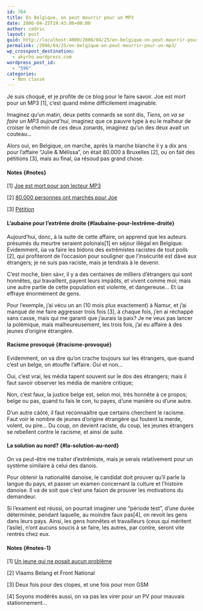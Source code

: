 ```yaml
---
id: 764
title: En Belgique, on peut mourrir pour un MP3
date: 2006-04-25T19:43:06+00:00
author: cedric
layout: post
guid: http://localhost:4000/2006/04/25/en-belgique-on-peut-mourrir-pour-un-mp3.html
permalink: /2006/04/25/en-belgique-on-peut-mourrir-pour-un-mp3/
wp_crosspost_destination:
  - akyrho.wordpress.com
wordpress_post_id:
  - "596"
categories:
  - Non classé
---
```

Je suis choqué, et je profite de ce blog pour le faire savoir. Joe est mort pour un MP3 [1], c’est quand même difficilement imaginable.

Imaginez qu’un matin, deux petits connards se sont dis, _Tiens, on va se faire un MP3 aujourd’hui_, imaginez que ce pauvre type à eu le malheur de croiser le chemin de ces deux zonards, imaginez qu’un des deux avait un couteau…

Alors oui, en Belgique, on marche, après la marche blanche il y a dix ans pour l’affaire “Julie & Mélissa”, on était 80.000 à Bruxelles [2], ou on fait des pétitions [3], mais au final, ùa résoud pas grand chose.

#### Notes {#notes}

[1] [Joe est mort pour son lecteur MP3](http://www.dhnet.be/dhinfos/article.phtml?id=147926)

[2] [80.000 personnes ont marchés pour Joe](http://www.dhnet.be/dhinfos/article.phtml?id=148388)

[3] [Pétition](http://www.dhnet.be/dhinfos/article.phtml?id=148106)

<!-- more -->

#### L’aubaine pour l’extrême droite {#laubaine-pour-lextrême-droite}

Aujourd’hui, donc, à la suite de cette affaire, on apprend que les auteurs présumés du meurtre seraient polonais[1] en séjour illégal en Belgique. Evidemment, ùa va faire les bidons des extrêmistes racistes de tout poils [2], qui profiteront de l’occasion pour souligner que l’insécurité est dà»e aux étrangers; je ne suis pas raciste, mais je tendrais à le devenir.

C’est moche, bien sà»r, il y a des centaines de milliers d’étrangers qui sont honnêtes, qui travaillent, payent leurs impàôts, et vivent comme moi; mais une autre partie de cette population est violente, et dangereuse… Et ùa effraye énormément de gens.

Pour l’exemple, j’ai vécu un an (10 mois plus exactement) à Namur, et j’ai manqué de me faire aggresser trois fois [3], à chaque fois, j’en ai réchappé sans casse, mais qui me garanti que j’aurais la paix? Je ne veux pas lancer la polémique, mais malheureusement, les trois fois, j’ai eu affaire à des jeunes d’origine étrangère.

#### Racisme provoqué {#racisme-provoqué}

Evidemment, on va dire qu’on crache toujours sur les étrangers, que quand c’est un belge, on étouffe l’affaire. Oui et non…

Oui, c’est vrai, les média tapent souvent sur le dos des étrangers; mais il faut savoir observer les média de manière critique;

Non, c’est faux, la justice belge est, selon moi, très honnête à ce propos; belge ou pas, quand tu fais le con, tu payes, d’une manière ou d’une autre.

D’un autre càôté, il faut reconnaàître que certains cherchent le racisme. Faut voir le nombre de jeunes d’origine étrangère qui foutent la merde, volent, ou pire… Du coup, on devient raciste, du coup, les jeunes étrangers se rebellent contre le racisme, et ainsi de suite.

#### La solution au nord? {#la-solution-au-nord}

On va peut-être me traiter d’extrêmiste, mais je serais relativement pour un système similaire à celui des danois.

Pour obtenir la nationalité danoise, le candidat doit prouver qu’il parle la langue du pays, et passer un examen concernant la culture et l’histoire danoise. Il va de soit que c’est une faùon de prouver les motivations du demandeur.

Si l’exament est réussi, on pourrait imaginer une “période test”, d’une durée déterminée, pendant laquelle, au moindre faux pas[4], on revoit les gens dans leurs pays. Ainsi, les gens honnêtes et travailleurs (ceux qui méritent l’asile), n’ont aucuns soucis à se faire, les autres, par contre, seront vite rentrés chez eux.

#### Notes {#notes-1}

[1] [Un jeune qui ne posait aucun problème](http://www.dhnet.be/dhinfos/article.phtml?id=148491)

[2] Vlaams Belang et Front National

[3] Deux fois pour des clopes, et une fois pour mon GSM

[4] Soyons modérés aussi, on va pas les virer pour un PV pour mauvais stationnement…